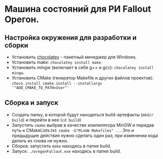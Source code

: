 # Машина состояний для РИ Fallout Орегон.

## Настройка окружения для разработки и сборки

- Установить [chocolatey](https://chocolatey.org/) - пакетный менеджер для Windows.
- Установить make: `chocolatey install make`.
- Установить mingw (включает в себя g++ и gcc): `chocolatey install mingw`.
- Установить CMake (генератор Makefile и других файлов проектов): `choco install cmake.install --installargs '"ADD_CMAKE_TO_PATH=User"'`

## Сборка и запуск

- Создать папку, в которой будут находиться build-артефакты (`mkdir build`) и перейти в нее (`cd build`)
- Запустить `cmake` выбрав в качестве компилятора MinGW и передав путь к CMakeLists.txt: `cmake -G"MinGW Makefiles" ..`.
  Это и предыдущие действия нужно сделать один раз, при изменении кода делать их снова не нужно.
- Сборка: запустить `make` находясь в папке build.
- Запуск: `./oregonFallout.exe` находясь в папке build.
